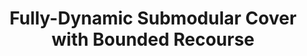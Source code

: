 ---
title: "Fully-Dynamic Submodular Cover with Bounded Recourse"
collection: publications
permalink: /publication/fdsc
venue: 'FOCS 2020'
paperurl: 'https://arxiv.org/abs/2009.00800'
---